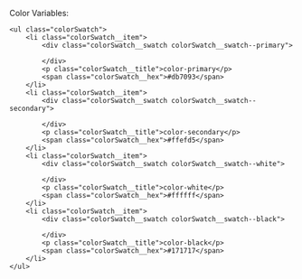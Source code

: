 
Color Variables:

    <ul class="colorSwatch">
        <li class="colorSwatch__item">
            <div class="colorSwatch__swatch colorSwatch__swatch--primary">

            </div>
            <p class="colorSwatch__title">color-primary</p>
            <span class="colorSwatch__hex">#db7093</span>
        </li>
        <li class="colorSwatch__item">
            <div class="colorSwatch__swatch colorSwatch__swatch--secondary">

            </div>
            <p class="colorSwatch__title">color-secondary</p>
            <span class="colorSwatch__hex">#ffefd5</span>
        </li>
        <li class="colorSwatch__item">
            <div class="colorSwatch__swatch colorSwatch__swatch--white">

            </div>
            <p class="colorSwatch__title">color-white</p>
            <span class="colorSwatch__hex">#ffffff</span>
        </li>
        <li class="colorSwatch__item">
            <div class="colorSwatch__swatch colorSwatch__swatch--black">

            </div>
            <p class="colorSwatch__title">color-black</p>
            <span class="colorSwatch__hex">#171717</span>
        </li>
    </ul>